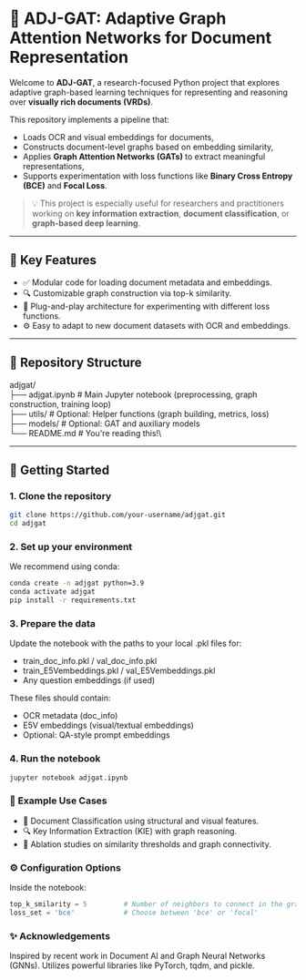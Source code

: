 # 📄 ADJ-GAT: Adaptive Graph Attention Networks for Document Representation

Welcome to **ADJ-GAT**, a research-focused Python project that explores adaptive graph-based learning techniques for representing and reasoning over **visually rich documents (VRDs)**.

This repository implements a pipeline that:

- Loads OCR and visual embeddings for documents,
- Constructs document-level graphs based on embedding similarity,
- Applies **Graph Attention Networks (GATs)** to extract meaningful representations,
- Supports experimentation with loss functions like **Binary Cross Entropy (BCE)** and **Focal Loss**.

> 💡 This project is especially useful for researchers and practitioners working on **key information extraction**, **document classification**, or **graph-based deep learning**.

---

## 🧠 Key Features

- ✅ Modular code for loading document metadata and embeddings.
- 🔍 Customizable graph construction via top-k similarity.
- 🧱 Plug-and-play architecture for experimenting with different loss functions.
- ⚙️ Easy to adapt to new document datasets with OCR and embeddings.

---

## 📁 Repository Structure

adjgat/\
├── adjgat.ipynb # Main Jupyter notebook (preprocessing, graph construction, training loop)\
├── utils/ # Optional: Helper functions (graph building, metrics, loss)\
├── models/ # Optional: GAT and auxiliary models\
└── README.md # You're reading this!\


---

## 🚀 Getting Started

### 1. Clone the repository

```bash
git clone https://github.com/your-username/adjgat.git
cd adjgat
```

### 2. Set up your environment

We recommend using conda:

```bash
conda create -n adjgat python=3.9
conda activate adjgat
pip install -r requirements.txt
```

### 3. Prepare the data
Update the notebook with the paths to your local .pkl files for:
- train_doc_info.pkl / val_doc_info.pkl
- train_E5Vembeddings.pkl / val_E5Vembeddings.pkl
- Any question embeddings (if used)

These files should contain:
- OCR metadata (doc_info)
- E5V embeddings (visual/textual embeddings)
- Optional: QA-style prompt embeddings

### 4. Run the notebook
```bash
jupyter notebook adjgat.ipynb
```

### 🧪 Example Use Cases
- 📑 Document Classification using structural and visual features.
- 🔍 Key Information Extraction (KIE) with graph reasoning.
- 🔬 Ablation studies on similarity thresholds and graph connectivity.

### ⚙️ Configuration Options
Inside the notebook:
```python
top_k_smilarity = 5         # Number of neighbors to connect in the graph
loss_set = 'bce'            # Choose between 'bce' or 'focal'
```

### ✨ Acknowledgements
Inspired by recent work in Document AI and Graph Neural Networks (GNNs).
Utilizes powerful libraries like PyTorch, tqdm, and pickle.
